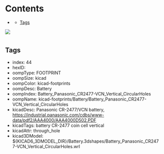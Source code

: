 



Contents
========

* [](#)
	* [Tags](#tags)
  
![][im]
# 

## Tags

- index: 44
- hexID: 
- oompType: FOOTPRINT
- oompSize: kicad
- oompColor: kicad-footprints
- oompDesc: Battery
- oompIndex: Battery_Panasonic_CR2477-VCN_Vertical_CircularHoles
- oompName: kicad-footprints/Battery/Battery_Panasonic_CR2477-VCN_Vertical_CircularHoles
- kicadDesc: Panasonic CR-2477/VCN battery, https://industrial.panasonic.com/cdbs/www-data/pdf2/AAA4000/AAA4000D502.PDF
- kicadTags: battery CR-2477 coin cell vertical
- kicadAttr: through_hole
- kicad3DModel: ${KICAD6_3DMODEL_DIR}/Battery.3dshapes/Battery_Panasonic_CR2477-VCN_Vertical_CircularHoles.wrl



[im]: image.png
